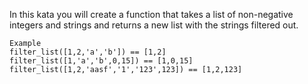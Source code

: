 In this kata you will create a function that takes a list of non-negative integers and strings and returns a new list with the strings filtered out.

```
Example
filter_list([1,2,'a','b']) == [1,2]
filter_list([1,'a','b',0,15]) == [1,0,15]
filter_list([1,2,'aasf','1','123',123]) == [1,2,123]
```